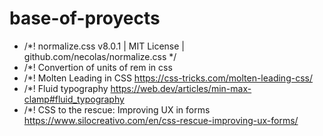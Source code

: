 # base-of-proyects
- /*! normalize.css v8.0.1 | MIT License | github.com/necolas/normalize.css */
- /*! Convertion of units of rem in css
- /*! Molten Leading in CSS https://css-tricks.com/molten-leading-css/
- /*! Fluid typography  https://web.dev/articles/min-max-clamp#fluid_typography
- /*! CSS to the rescue: Improving UX in forms https://www.silocreativo.com/en/css-rescue-improving-ux-forms/